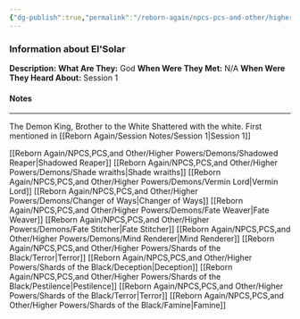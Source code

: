 ```yaml
---
{"dg-publish":true,"permalink":"/reborn-again/npcs-pcs-and-other/higher-powers/shards-of-the-black/el-solar/"}
---
```


### Information about El'Solar
**Description:** 
**What Are They:** God
**When Were They Met:** N/A
**When Were They Heard About:** Session 1

#### Notes
---
The Demon King, Brother to the White Shattered with the white. First mentioned in [[Reborn Again/Session Notes/Session 1\|Session 1]]

[[Reborn Again/NPCS,PCS,and Other/Higher Powers/Demons/Shadowed Reaper\|Shadowed Reaper]]
[[Reborn Again/NPCS,PCS,and Other/Higher Powers/Demons/Shade wraiths\|Shade wraiths]]
[[Reborn Again/NPCS,PCS,and Other/Higher Powers/Demons/Vermin Lord\|Vermin Lord]]
[[Reborn Again/NPCS,PCS,and Other/Higher Powers/Demons/Changer of Ways\|Changer of Ways]]
[[Reborn Again/NPCS,PCS,and Other/Higher Powers/Demons/Fate Weaver\|Fate Weaver]]
[[Reborn Again/NPCS,PCS,and Other/Higher Powers/Demons/Fate Stitcher\|Fate Stitcher]]
[[Reborn Again/NPCS,PCS,and Other/Higher Powers/Demons/Mind Renderer\|Mind Renderer]]
[[Reborn Again/NPCS,PCS,and Other/Higher Powers/Shards of the Black/Terror\|Terror]]
[[Reborn Again/NPCS,PCS,and Other/Higher Powers/Shards of the Black/Deception\|Deception]]
[[Reborn Again/NPCS,PCS,and Other/Higher Powers/Shards of the Black/Pestilence\|Pestilence]]
[[Reborn Again/NPCS,PCS,and Other/Higher Powers/Shards of the Black/Terror\|Terror]]
[[Reborn Again/NPCS,PCS,and Other/Higher Powers/Shards of the Black/Famine\|Famine]]
